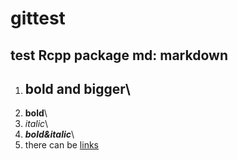 gittest
=======
test Rcpp package 
 md: markdown
-----------
1. ## bold and bigger\
2. **bold**\
3. _italic_\
4. _**bold&italic**_\
5. there can be [links](https://en.wikipedia.org/wiki/Markdown)
